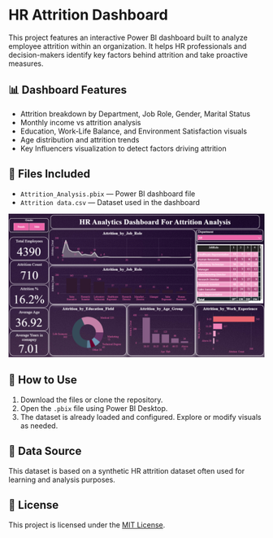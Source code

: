 # HR Attrition Dashboard

This project features an interactive Power BI dashboard built to analyze employee attrition within an organization. It helps HR professionals and decision-makers identify key factors behind attrition and take proactive measures.

## 📊 Dashboard Features

- Attrition breakdown by Department, Job Role, Gender, Marital Status
- Monthly income vs attrition analysis
- Education, Work-Life Balance, and Environment Satisfaction visuals
- Age distribution and attrition trends
- Key Influencers visualization to detect factors driving attrition

## 📁 Files Included

- `Attrition_Analysis.pbix` — Power BI dashboard file
- `Attrition data.csv` — Dataset used in the dashboard

![Dashboard Preview](dashboard.png)

## 📂 How to Use

1. Download the files or clone the repository.
2. Open the `.pbix` file using Power BI Desktop.
3. The dataset is already loaded and configured. Explore or modify visuals as needed.

## 📌 Data Source

This dataset is based on a synthetic HR attrition dataset often used for learning and analysis purposes.

## 📜 License

This project is licensed under the [MIT License](LICENSE).
